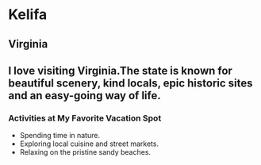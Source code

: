 # Kelifa
## Virginia
I love visiting **Virginia**.The state is known for beautiful **scenery**, kind locals, epic historic sites and an easy-going way of life.
---
### Activities at My Favorite Vacation Spot
   - Spending time in nature.
   - Exploring local cuisine and street markets.
   - Relaxing on the pristine sandy beaches.
